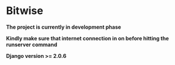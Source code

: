 # Bitwise
**The project is currently in development phase**

**Kindly make sure that internet connection in on before hitting the runserver command**

**Django version >= 2.0.6**
